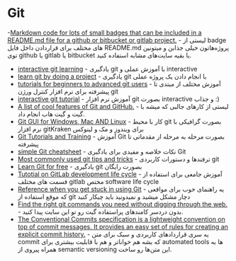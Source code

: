 # Git 


-[Markdown code for lots of small badges that can be included in a README.md file for a github or bitbucket or gitlab project.](https://naereen.github.io/badges) - لیستی از badge های مختلف برای قراردادن داخل فایل README.md پروژه‌هاتون خیلی جذابن و میتونین توی github یا gitlab یا bitbucket یا بقیه سایت‌های مشابه استفاده کنید.
- [interactive git learning](http://learngitbranching.js.org) - یادگیری git با آموزش عملی و interactive
- [learn git by doing a project](http://githowto.com) - یادگیری git با انجام دادن یک پروژه عملی
- [tutorials for beginners to advanced git users](http://gitready.com) - آموزش مختلف از مبتدی تا پیشرفته برای نرم افزار کنترل ورژن git
- [interactive git tutorial](http://try.github.io) - آموزش نرم افزار git بصورت interactive و جذاب :)
- [A list of cool features of Git and GitHub.](http://github.com/tiimgreen/github-cheat-sheet) - لیستی از کارهای جالبی که میشه با گیت و گیت هاب انجام داد.
- [Git GUI for Windows, Mac AND Linux](http://gitkraken.com) - کار با محیط git بصورت گرافیکی با نرم افزار gitKraken برای ویندوز و مک و لینوکس
- [Git Tutorials and Training](http://atlassian.com/git/tutorials) - آموزش Git بصورت مرحله به مرحله از مقدماتی تا پیشرفته 
- [simple Git cheatsheet](http://gist.github.com/hofmannsven/6814451) - نکات خلاصه و مفیدی برای یادگیری Git 
- [Most commonly used git tips and tricks](http://github.com/git-tips/tips) - ترفندها و دستورات کاربردی git
- [Learn Git for free](http://git-tower.com/learn) - یادگیری git بصورت رایگان
- [Tutotial on GitLab development life cycle](http://bit.ly/2IDvQ4E) - آموزش جامعی برای استفاده از قسمت های مختلف gitlab مختص software life cycle
- [Reference when you get stuck in using Git](http://ohshitgit.com) - یه راهنمای خوب برای مواقعی که موقع استفاده از git دچار مشکل میشید و نمیدونید باید چیکار کنید
- [Find the right git commands you need without digging through the web.](http://gitexplorer.com) - بدون دردسر کامندهای پراستفاده گیت رو تو این سایت پیدا کنید.
- [The Conventional Commits specification is a lightweight convention on top of commit messages. It provides an easy set of rules for creating an explicit commit history.](http://conventionalcommits.org/en/v1.0.0) - یه سری قراردادهای کاربردی و سبک برای متن commit که بشه هم خواناتر و هم با قابلیت بیشتری برای automated tools ها به همراه پیروی از semantic versioning این متن‌ها رو ساخت.
